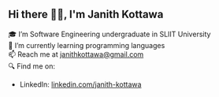 ## Hi there 👋🏼, I'm Janith Kottawa
🎓 I’m Software Engineering undergraduate in SLIIT University<br>
🌱 I’m currently learning programming languages<br>
📫 Reach me at <a href="mailto:janithkottawa@gmail.com">janithkottawa@gmail.com</a><br>
🔍 Find me on:
 <ul>
   <li>LinkedIn: <a href="https://www.linkedin.com/in/janith-kottawa/" target="_blank">linkedin.com/janith-kottawa</a></li>
 </ul>

<!---
Janith-kottawa/Janith-kottawa is a ✨ special ✨ repository because its `README.md` (this file) appears on your GitHub profile.
You can click the Preview link to take a look at your changes.
--->
